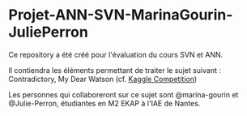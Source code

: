 # Projet-ANN-SVN-MarinaGourin-JuliePerron
Ce repository a été créé pour l'évaluation du cours SVN et ANN.

Il contiendra les éléments permettant de traiter le sujet suivant : Contradictory, My Dear Watson 
(cf. [Kaggle Competition](https://www.kaggle.com/c/contradictory-my-dear-watson/overview)) 

Les personnes qui collaboreront sur ce sujet sont @marina-gourin et @Julie-Perron, étudiantes en M2 EKAP à l'IAE de Nantes.
